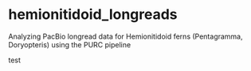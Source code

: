 # hemionitidoid_longreads
Analyzing PacBio longread data for Hemionitidoid ferns (Pentagramma, Doryopteris) using the PURC pipeline

test
